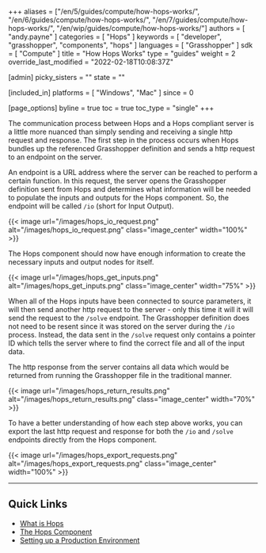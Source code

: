 +++
aliases = ["/en/5/guides/compute/how-hops-works/", "/en/6/guides/compute/how-hops-works/", "/en/7/guides/compute/how-hops-works/", "/en/wip/guides/compute/how-hops-works/"]
authors = [ "andy.payne" ]
categories = [ "Hops" ]
keywords = [ "developer", "grasshopper", "components", "hops" ]
languages = [ "Grasshopper" ]
sdk = [ "Compute" ]
title = "How Hops Works"
type = "guides"
weight = 2
override_last_modified = "2022-02-18T10:08:37Z"

[admin]
picky_sisters = ""
state = ""

[included_in]
platforms = [ "Windows", "Mac" ]
since = 0

[page_options]
byline = true
toc = true
toc_type = "single"
+++

The communication process between Hops and a Hops compliant server is a little more nuanced than simply sending and receiving a single http request and response. The first step in the process occurs when Hops bundles up the referenced Grasshopper definition and sends a http request to an endpoint on the server. 

An endpoint is a URL address where the server can be reached to perform a certain function. In this request, the server opens the Grasshopper definition sent from Hops and determines what information will be needed to populate the inputs and outputs for the Hops component. So, the endpoint will be called `/io` (short for Input Output).

{{< image url="/images/hops_io_request.png" alt="/images/hops_io_request.png" class="image_center" width="100%" >}}

The Hops component should now have enough information to create the necessary inputs and output nodes for itself. 

{{< image url="/images/hops_get_inputs.png" alt="/images/hops_get_inputs.png" class="image_center" width="75%" >}}

When all of the Hops inputs have been connected to source parameters, it will then send another http request to the server - only this time it will it will send the request to the `/solve` endpoint. The Grasshopper definition does not need to be resent since it was stored on the server during the `/io` process. Instead, the data sent in the `/solve` request only contains a pointer ID which tells the server where to find the correct file and all of the input data. 

The http response from the server contains all data which would be returned from running the Grasshopper file in the traditional manner.

{{< image url="/images/hops_return_results.png" alt="/images/hops_return_results.png" class="image_center" width="70%" >}}

To have a better understanding of how each step above works, you can export the last http request and response for both the `/io` and `/solve` endpoints directly from the Hops component.

{{< image url="/images/hops_export_requests.png" alt="/images/hops_export_requests.png" class="image_center" width="100%" >}}

 ---
 
## Quick Links

 - [What is Hops](../what-is-hops)
 - [The Hops Component](../hops-component)
 - [Setting up a Production Environment](../deploy-to-iis)